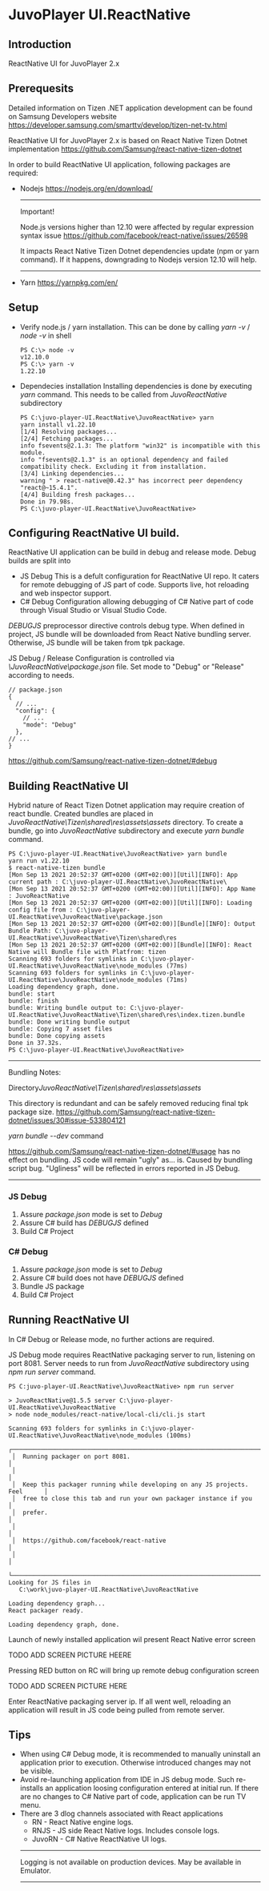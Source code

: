# JuvoPlayer UI.ReactNative

## Introduction

ReactNative UI for JuvoPlayer 2.x

## Prerequesits
Detailed information on Tizen .NET application development can be found on Samsung Developers website
https://developer.samsung.com/smarttv/develop/tizen-net-tv.html

ReactNative UI for JuvoPlayer 2.x is based on React Native Tizen Dotnet implementation
https://github.com/Samsung/react-native-tizen-dotnet

In order to build ReactNative UI application, following packages are required:

- Nodejs https://nodejs.org/en/download/
  ***
  Important!

  Node.js versions higher than 12.10 were affected by regular expression syntax issue https://github.com/facebook/react-native/issues/26598 
  
  It impacts React Native Tizen Dotnet dependencies update (npm or yarn command). If it happens, downgrading to Nodejs version 12.10 will help.
  ***
- Yarn https://yarnpkg.com/en/
  
## Setup
- Verify node.js / yarn installation.
  This can be done by calling *yarn -v* / *node -v* in shell
  ```
  PS C:\> node -v
  v12.10.0
  PS C:\> yarn -v
  1.22.10
  ```

- Dependecies installation
  Installing dependencies is done by executing *yarn* command. This needs to be called from *JuvoReactNative* subdirectory
  ```
  PS C:\juvo-player-UI.ReactNative\JuvoReactNative> yarn
  yarn install v1.22.10
  [1/4] Resolving packages...
  [2/4] Fetching packages...
  info fsevents@2.1.3: The platform "win32" is incompatible with this module.
  info "fsevents@2.1.3" is an optional dependency and failed compatibility check. Excluding it from installation.
  [3/4] Linking dependencies...
  warning " > react-native@0.42.3" has incorrect peer dependency "react@~15.4.1".
  [4/4] Building fresh packages...
  Done in 79.98s.
  PS C:\juvo-player-UI.ReactNative\JuvoReactNative>
  ```

## Configuring ReactNative UI build.
ReactNative UI application can be build in debug and release mode. Debug builds are split into
- JS Debug
  This is a defult configuration for ReactNative UI repo. It caters for remote debugging of JS part of code. Supports live, hot reloading and web inspector support.
- C# Debug
  Configuration allowing debugging of C# Native part of code through Visual Studio or Visual Studio Code.
  
*DEBUGJS* preprocessor directive controls debug type. When defined in project, JS bundle will be downloaded from React Native bundling server. Otherwise, JS bundle will be taken from tpk package.

JS Debug / Release Configuration is controlled via *\JuvoReactNative\package.json* file. Set mode to "Debug" or "Release" according to needs.
```
// package.json
{
  // ...
  "config": {
    // ...
    "mode": "Debug"
  },
// ...
}
```
https://github.com/Samsung/react-native-tizen-dotnet/#debug

## Building ReactNative UI
Hybrid nature of React Tizen Dotnet application may require creation of react bundle. Created bundles are placed in *JuvoReactNative\Tizen\shared\res\assets\assets* directory. To create a bundle, go into *JuvoReactNative* subdirectory and execute *yarn bundle* command.
```
PS C:\juvo-player-UI.ReactNative\JuvoReactNative> yarn bundle
yarn run v1.22.10
$ react-native-tizen bundle
[Mon Sep 13 2021 20:52:37 GMT+0200 (GMT+02:00)][Util][INFO]: App current path : C:\juvo-player-UI.ReactNative\JuvoReactNative\
[Mon Sep 13 2021 20:52:37 GMT+0200 (GMT+02:00)][Util][INFO]: App Name : JuvoReactNative
[Mon Sep 13 2021 20:52:37 GMT+0200 (GMT+02:00)][Util][INFO]: Loading config file from : C:\juvo-player-UI.ReactNative\JuvoReactNative\package.json
[Mon Sep 13 2021 20:52:37 GMT+0200 (GMT+02:00)][Bundle][INFO]: Output Bundle Path: C:\juvo-player-UI.ReactNative\JuvoReactNative\Tizen\shared\res
[Mon Sep 13 2021 20:52:37 GMT+0200 (GMT+02:00)][Bundle][INFO]: React Native will Bundle file with Platfrom: tizen
Scanning 693 folders for symlinks in C:\juvo-player-UI.ReactNative\JuvoReactNative\node_modules (77ms)
Scanning 693 folders for symlinks in C:\juvo-player-UI.ReactNative\JuvoReactNative\node_modules (71ms)
Loading dependency graph, done.
bundle: start
bundle: finish
bundle: Writing bundle output to: C:\juvo-player-UI.ReactNative\JuvoReactNative\Tizen\shared\res\index.tizen.bundle
bundle: Done writing bundle output
bundle: Copying 7 asset files
bundle: Done copying assets
Done in 37.32s.
PS C:\juvo-player-UI.ReactNative\JuvoReactNative>
```

***
Bundling Notes:

Directory*JuvoReactNative\Tizen\shared\res\assets\assets*

This directory is redundant and can be safely removed reducing final tpk package size.
https://github.com/Samsung/react-native-tizen-dotnet/issues/30#issue-533804121

*yarn bundle --dev* command 

https://github.com/Samsung/react-native-tizen-dotnet/#usage
has no effect on bundling. JS code will remain "ugly" as... is. Caused by bundling script bug. "Ugliness" will be reflected in errors reported in JS Debug.
***

### JS Debug
1. Assure *package.json* mode is set to *Debug*
2. Assure C# build has *DEBUGJS* defined
3. Build C# Project

### C# Debug
1. Assure *package.json* mode is set to *Debug*
2. Assure C# build does not have *DEBUGJS* defined
3. Bundle JS package
4. Build C# Project

## Running ReactNative UI
In C# Debug or Release mode, no further actions are required.

JS Debug mode requires ReactNative packaging server to run, listening on port 8081. Server needs to run from *JuvoReactNative* subdirectory using *npm run server* command.
```
PS C:juvo-player-UI.ReactNative\JuvoReactNative> npm run server

> JuvoReactNative@1.5.5 server C:\juvo-player-UI.ReactNative\JuvoReactNative
> node node_modules/react-native/local-cli/cli.js start

Scanning 693 folders for symlinks in C:\juvo-player-UI.ReactNative\JuvoReactNative\node_modules (100ms)
 ┌────────────────────────────────────────────────────────────────────────────┐
 │  Running packager on port 8081.                                            │
 │                                                                            │
 │  Keep this packager running while developing on any JS projects. Feel      │
 │  free to close this tab and run your own packager instance if you          │
 │  prefer.                                                                   │
 │                                                                            │
 │  https://github.com/facebook/react-native                                  │
 │                                                                            │
 └────────────────────────────────────────────────────────────────────────────┘
Looking for JS files in
   C:\work\juvo-player-UI.ReactNative\JuvoReactNative

Loading dependency graph...
React packager ready.

Loading dependency graph, done.
```

Launch of newly installed application wil present React Native error screen

TODO ADD SCREEN PICTURE HEERE

Pressing RED button on RC will bring up remote debug configuration screen

TODO ADD SCREEN PICTURE HERE

Enter ReactNative packaging server ip.
If all went well, reloading an application will result in JS code being pulled from remote server.

## Tips
- When using C# Debug mode, it is recommended to manually uninstall an application prior to execution. Otherwise introduced changes may not be visible.
- Avoid re-launching application from IDE in JS debug mode. Such re-installs an application loosing configuration entered at initial run. If there are no changes to C# Native part of code, application can be run TV menu.
- There are 3 dlog channels associated with React applications
  - RN - React Native engine logs.
  - RNJS - JS side React Native logs. Includes console logs.
  - JuvoRN - C# Native ReactNative UI logs. 
  ***
  Logging is not available on production devices. May be available in Emulator.
  ***
